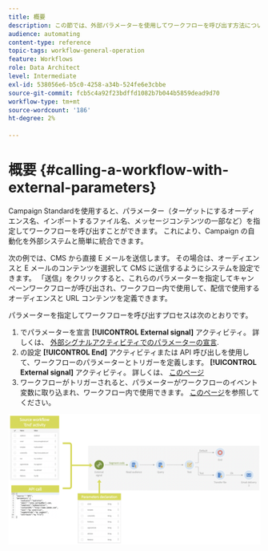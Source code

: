 ```yaml
---
title: 概要
description: この節では、外部パラメーターを使用してワークフローを呼び出す方法について詳しく説明します。
audience: automating
content-type: reference
topic-tags: workflow-general-operation
feature: Workflows
role: Data Architect
level: Intermediate
exl-id: 538056e6-b5c0-4258-a34b-524fe6e3cbbe
source-git-commit: fcb5c4a92f23bdffd1082b7b044b5859dead9d70
workflow-type: tm+mt
source-wordcount: '186'
ht-degree: 2%

---
```


# 概要 {#calling-a-workflow-with-external-parameters}

Campaign Standardを使用すると、パラメーター（ターゲットにするオーディエンス名、インポートするファイル名、メッセージコンテンツの一部など）を指定してワークフローを呼び出すことができます。 これにより、Campaign の自動化を外部システムと簡単に統合できます。

次の例では、CMS から直接 E メールを送信します。 その場合は、オーディエンスと E メールのコンテンツを選択して CMS に送信するようにシステムを設定できます。 「送信」をクリックすると、これらのパラメーターを指定してキャンペーンワークフローが呼び出され、ワークフロー内で使用して、配信で使用するオーディエンスと URL コンテンツを定義できます。

パラメーターを指定してワークフローを呼び出すプロセスは次のとおりです。

1. でパラメーターを宣言 **[!UICONTROL External signal]** アクティビティ。 詳しくは、 [外部シグナルアクティビティでのパラメーターの宣言](../../automating/using/declaring-parameters-external-signal.md).
1. の設定 **[!UICONTROL End]** アクティビティまたは API 呼び出しを使用して、ワークフローのパラメーターとトリガーを定義します。 **[!UICONTROL External signal]** アクティビティ。 詳しくは、 [このページ](../../automating/using/defining-parameters-calling-workflow.md)
1. ワークフローがトリガーされると、パラメーターがワークフローのイベント変数に取り込まれ、ワークフロー内で使用できます。 [このページ](../../automating/using/customizing-workflow-external-parameters.md)を参照してください。

![](assets/extsignal_process.png)
